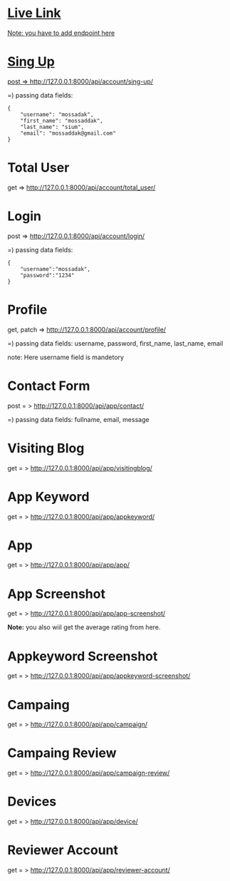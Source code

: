 # <a href="https://apporaterapiv11devbymossaddak.pythonanywhere.com/">Live Link

Note: you have to add endpoint here

# Sing Up

post => http://127.0.0.1:8000/api/account/sing-up/

=) passing data fields: 

    {
        "username": "mossadak",
        "first_name": "mossaddak",
        "last_name": "sium",
        "email": "mossaddak@gmail.com"
    }

# Total User

get => http://127.0.0.1:8000/api/account/total_user/

# Login

post => http://127.0.0.1:8000/api/account/login/

=) passing data fields:


    {
        "username":"mossadak",
        "password":"1234"
    }


# Profile
get, patch => http://127.0.0.1:8000/api/account/profile/

=) passing data fields: username, password, first_name, last_name, email

note: Here username field is mandetory

# Contact Form

post = > http://127.0.0.1:8000/api/app/contact/

=) passing data fields: fullname, email, message

# Visiting Blog

get = > http://127.0.0.1:8000/api/app/visitingblog/

# App Keyword

get = > http://127.0.0.1:8000/api/app/appkeyword/

# App

get = > http://127.0.0.1:8000/api/app/app/

# App Screenshot

get = > http://127.0.0.1:8000/api/app/app-screenshot/

<b>Note:</b> you also wiil get the average rating from here.

# Appkeyword Screenshot

get = > http://127.0.0.1:8000/api/app/appkeyword-screenshot/

# Campaing

get = > http://127.0.0.1:8000/api/app/campaign/

# Campaing Review

get = > http://127.0.0.1:8000/api/app/campaign-review/

# Devices

get = > http://127.0.0.1:8000/api/app/device/

# Reviewer Account

get = > http://127.0.0.1:8000/api/app/reviewer-account/




